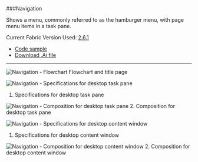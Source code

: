 ###Navigation

Shows a menu, commonly referred to as the hamburger menu, with page menu items in a task pane. 

Current Fabric Version Used: [2.6.1](https://github.com/OfficeDev/office-ui-fabric-core/releases/tag/2.6.1)

* [Code sample](https://github.com/OfficeDev/Office-Add-in-UX-Design-Patterns-Code/tree/master/templates/navigation/navigation)
* [Download .Ai file](https://github.com/OfficeDev/Office-Add-in-UX-Design-Patterns/blob/master/Patterns/Source%20Files/Navigation.ai?raw=true)

***
![Navigation - Flowchart](https://raw.githubusercontent.com/OfficeDev/Office-Add-in-UX-Design-Patterns/master/Patterns/Assets/Navigation/Navigation_Title%20Page.png)
Flowchart and title page

![Navigation - Specifications for desktop task pane](https://raw.githubusercontent.com/OfficeDev/Office-Add-in-UX-Design-Patterns/master/Patterns/Assets/Navigation/Navigation_Desktop%20Task%20Pane%20Callouts.png)
1. Specifications for desktop task pane 


![Navigation - Composition for desktop task pane](https://raw.githubusercontent.com/OfficeDev/Office-Add-in-UX-Design-Patterns/master/Patterns/Assets/Navigation/Navigation_Desktop%20Task%20Pane.png)
2. Composition for desktop task pane 


![Navigation - Specifications for desktop content window](https://raw.githubusercontent.com/OfficeDev/Office-Add-in-UX-Design-Patterns/master/Patterns/Assets/Navigation/Navigation_Desktop%20Content%20Window%20Callouts.png)
1. Specifications for desktop content window


![Navigation - Composition for desktop content window](https://raw.githubusercontent.com/OfficeDev/Office-Add-in-UX-Design-Patterns/master/Patterns/Assets/Navigation/Navigation_Desktop%20Content%20Window.png)
2. Composition for desktop content window

